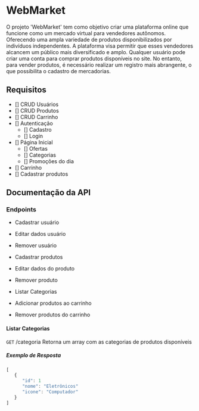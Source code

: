 # WebMarket

   O projeto 'WebMarket' tem como objetivo criar uma plataforma online que funcione como um mercado virtual para vendedores autônomos. Oferecendo uma ampla variedade de produtos disponibilizados por indivíduos independentes. A plataforma visa permitir que esses vendedores alcancem um público mais diversificado e amplo. 
    Qualquer usuário pode criar uma conta para comprar produtos disponíveis no site. No entanto, para vender produtos, é necessário realizar um registro mais abrangente, o que possibilita o cadastro de mercadorias.

## Requisitos

- [] CRUD Usuários
- [] CRUD Produtos
- [] CRUD Carrinho
- [] Autenticação
    - [] Cadastro
    - [] Login
- [] Página Inicial
    - [] Ofertas
    - [] Categorias
    - [] Promoções do dia
- [] Carrinho
- [] Cadastrar produtos

## Documentação da API

### Endpoints

- Cadastrar usuário
- Editar dados usuário
- Remover usuário

- Cadastrar produtos
- Editar dados do produto
- Remover produto

- Listar Categorias
- Adicionar produtos ao carrinho
- Remover produtos do carrinho

#### Listar Categorias

`GET` /categoria
Retorna um array com as categorias de produtos disponíveis

##### Exemplo de Resposta

```js
[
   {
      "id": 1
      "nome": "Eletrônicos"
      "icone": "Computador"
   }
]
```
